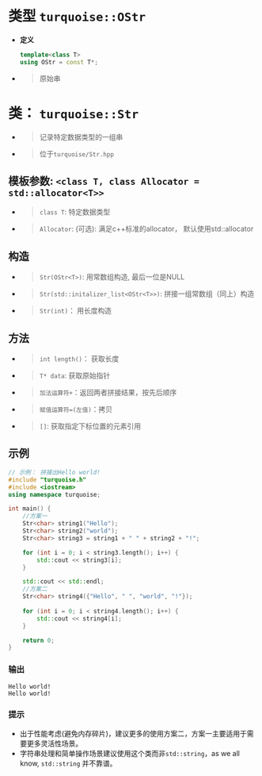 # 类型 `turquoise::OStr`
* **定义**
  ```cpp
  template<class T>
  using OStr = const T*;
  ```
* > 原始串
# 类： `turquoise::Str`
* > 记录特定数据类型的一组串
* > 位于`turquoise/Str.hpp`
## 模板参数: `<class T, class Allocator = std::allocator<T>>`
* > `class T`: 特定数据类型
* > `Allocator`: (可选): 满足c++标准的allocator， 默认使用std::allocator
## 构造
* > `Str(OStr<T>)`: 用常数组构造, 最后一位是NULL
* >`Str(std::initalizer_list<OStr<T>>)`: 拼接一组常数组（同上）构造
* > `Str(int)`： 用长度构造
## 方法
* > `int length()`： 获取长度
* > `T* data`: 获取原始指针
* > `加法运算符+`：返回两者拼接结果，按先后顺序
* > `赋值运算符=(左值)`：拷贝
* > `[]`: 获取指定下标位置的元素引用
## 示例
```cpp
// 示例： 拼接出Hello world!
#include "turquoise.h"
#include <iostream>
using namespace turquoise;

int main() {
    //方案一
    Str<char> string1("Hello");
    Str<char> string2("world");
    Str<char> string3 = string1 + " " + string2 + "!";

    for (int i = 0; i < string3.length(); i++) {
        std::cout << string3[i];
    }

    std::cout << std::endl;
    //方案二
    Str<char> string4({"Hello", " ", "world", "!"});
    
    for (int i = 0; i < string4.length(); i++) {
        std::cout << string4[i];
    }

    return 0;
}
```
### 输出
```
Hello world!
Hello world!
```
### 提示
* 出于性能考虑(避免内存碎片)，建议更多的使用方案二，方案一主要适用于需要更多灵活性场景。
* 字符串处理和简单操作场景建议使用这个类而非`std::string`，as we all know, `std::string` 并不靠谱。
